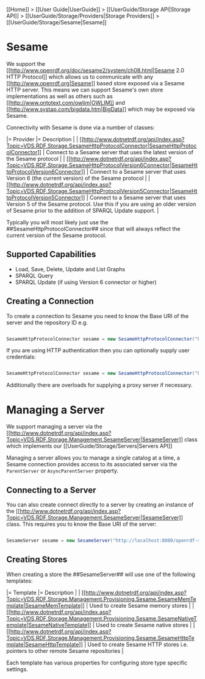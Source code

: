 [[Home]] > [[User Guide|UserGuide]] > [[UserGuide/Storage API|Storage API]] > [[UserGuide/Storage/Providers|Storage Providers]] > [[UserGuide/Storage/Sesame|Sesame]]

# Sesame 

We support the [[http://www.openrdf.org/doc/sesame2/system/ch08.html|Sesame 2.0 HTTP Protocol]] which allows us to communicate with any [[http://www.openrdf.org|Sesame]] based store exposed via a Sesame HTTP server.  This means we can support Sesame's own store implementations as well as others such as [[http://www.ontotext.com/owlim|OWLIM]] and [[http://www.systap.com/bigdata.htm|BigData]] which may be exposed via Sesame.

Connectivity with Sesame is done via a number of classes:

|= Provider |= Description |
| [[http://www.dotnetrdf.org/api/index.asp?Topic=VDS.RDF.Storage.SesameHttpProtocolConnector|SesameHttpProtocolConnector]] | Connect to a Sesame server that uses the latest version of the Sesame protocol |
| [[http://www.dotnetrdf.org/api/index.asp?Topic=VDS.RDF.Storage.SesameHttpProtocolVersion6Connector|SesameHttpProtocolVersion6Connector]] | Connect to a Sesame server that uses Version 6 (the current version) of the Sesame protocol |
| [[http://www.dotnetrdf.org/api/index.asp?Topic=VDS.RDF.Storage.SesameHttpProtocolVersion5Connector|SesameHttpProtocolVersion5Connector]] | Connect to a Sesame server that uses Version 5 of the Sesame protocol.  Use this if you are using an older version of Sesame prior to the addition of SPARQL Update support. |

Typically you will most likely just use the ##SesameHttpProtocolConnector## since that will always reflect the current version of the Sesame protocol.

## Supported Capabilities 

* Load, Save, Delete, Update and List Graphs
* SPARQL Query
* SPARQL Update (if using Version 6 connector or higher)

## Creating a Connection 

To create a connection to Sesame you need to know the Base URI of the server and the repository ID e.g.

```csharp

SesameHttpProtocolConnector sesame = new SesameHttpProtocolConnector("http://localhost:8080/openrdf-sesame/", "example");
```

If you are using HTTP authentication then you can optionally supply user credentials:

```csharp

SesameHttpProtocolConnector sesame = new SesameHttpProtocolConnector("http://localhost:8080/openrdf-sesame/", "example", "username", "password");
```

Additionally there are overloads for supplying a proxy server if necessary.

# Managing a Server 

We support managing a server via the [[http://www.dotnetrdf.org/api/index.asp?Topic=VDS.RDF.Storage.Management.SesameServer|SesameServer]] class which implements our [[UserGuide/Storage/Servers|Servers API]]

Managing a server allows you to manage a single catalog at a time, a Sesame connection provides access to its associated server via the `ParentServer` or `AsyncParentServer` property.

## Connecting to a Server 

You can also create connect directly to a server by creating an instance of the [[http://www.dotnetrdf.org/api/index.asp?Topic=VDS.RDF.Storage.Management.SesameServer|SesameServer]] class.  This requires you to know the Base URI of the server:

```csharp

SesameServer sesame = new SesameServer("http://localhost:8080/openrdf-sesame/");
```

## Creating Stores 

When creating a store the ##SesameServer## will use one of the following templates:

|= Template |= Description |
| [[http://www.dotnetrdf.org/api/index.asp?Topic=VDS.RDF.Storage.Management.Provisioning.Sesame.SesameMemTemplate|SesameMemTemplate]] | Used to create Sesame memory stores |
| [[http://www.dotnetrdf.org/api/index.asp?Topic=VDS.RDF.Storage.Management.Provisioning.Sesame.SesameNativeTemplate|SesameNativeTemplate]] | Used to create Sesame native stores |
| [[http://www.dotnetrdf.org/api/index.asp?Topic=VDS.RDF.Storage.Management.Provisioning.Sesame.SesameHttpTemplate|SesameHttpTemplate]] | Used to create Sesame HTTP stores i.e. pointers to other remote Sesame repositories |

Each template has various properties for configuring store type specific settings.

